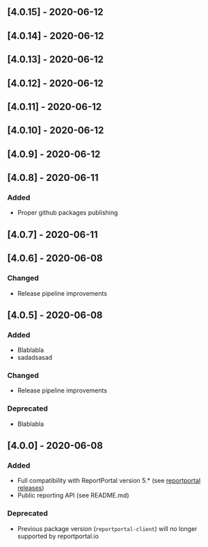 
## [4.0.15] - 2020-06-12

## [4.0.14] - 2020-06-12

## [4.0.13] - 2020-06-12

## [4.0.12] - 2020-06-12

## [4.0.11] - 2020-06-12

## [4.0.10] - 2020-06-12

## [4.0.9] - 2020-06-12

## [4.0.8] - 2020-06-11
### Added
- Proper github packages publishing

## [4.0.7] - 2020-06-11

## [4.0.6] - 2020-06-08
### Changed
- Release pipeline improvements

## [4.0.5] - 2020-06-08
### Added
- Blablabla
- sadadsasad

### Changed
- Release pipeline improvements

### Deprecated
- Blablabla

## [4.0.0] - 2020-06-08
### Added
- Full compatibility with ReportPortal version 5.* (see [reportportal releases](https://github.com/reportportal/reportportal/releases))
- Public reporting API (see README.md)

### Deprecated
- Previous package version (`reportportal-client`) will no longer supported by reportportal.io
